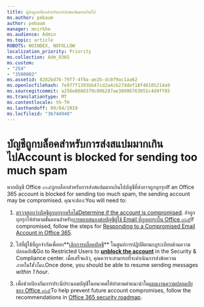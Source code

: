 ```yaml
---
title: ผู้ส่งถูกบล็อกสำหรับการส่งสแปมมากเกินไป
ms.author: pebaum
author: pebaum
manager: mnirkhe
ms.audience: Admin
ms.topic: article
ROBOTS: NOINDEX, NOFOLLOW
localization_priority: Priority
ms.collection: Adm_O365
ms.custom:
- "254"
- "3500002"
ms.assetid: 8282bd76-79f7-4f8a-ae2b-dc8f9ac1aa62
ms.openlocfilehash: 7e977f1393bb47cd2a4cb27ddef18f48105214a9
ms.sourcegitcommit: a256e8680379c006287ae30996763051c4d9ff85
ms.translationtype: MT
ms.contentlocale: th-TH
ms.lasthandoff: 09/04/2019
ms.locfileid: "36744948"
---
```

# <a name="account-is-blocked-for-sending-too-much-spam"></a><span data-ttu-id="4e42a-102">บัญชีถูกบล็อคสำหรับการส่งสแปมมากเกินไป</span><span class="sxs-lookup"><span data-stu-id="4e42a-102">Account is blocked for sending too much spam</span></span>

<span data-ttu-id="4e42a-103">หากบัญชี Office ๓๖๕ถูกบล็อกสำหรับการส่งสแปมมากเกินไปบัญชีที่ส่งอาจถูกบุกรุก</span><span class="sxs-lookup"><span data-stu-id="4e42a-103">If an Office 365 account is blocked for sending too much spam, the sending account may be compromised.</span></span> <span data-ttu-id="4e42a-104">คุณจะต้อง:</span><span class="sxs-lookup"><span data-stu-id="4e42a-104">You will need to:</span></span>
  
1. <span data-ttu-id="4e42a-105">[ตรวจสอบว่าบัญชีถูกบุกรุกหรือไม่](https://support.microsoft.com/help/2551603/how-to-determine-whether-your-office-365-account-has-been-compromised)</span><span class="sxs-lookup"><span data-stu-id="4e42a-105">[Determine if the account is compromised](https://support.microsoft.com/help/2551603/how-to-determine-whether-your-office-365-account-has-been-compromised).</span></span> <span data-ttu-id="4e42a-106">ถ้าถูกบุกรุกให้ทำตามขั้นตอนสำหรับ[การตอบสนองต่อบัญชีผู้ใช้ Email ที่ถูกบุกรุกใน Office ๓๖๕](https://docs.microsoft.com/office365/securitycompliance/responding-to-a-compromised-email-account)</span><span class="sxs-lookup"><span data-stu-id="4e42a-106">If compromised, follow the steps for [Responding to a Compromised Email Account in Office 365](https://docs.microsoft.com/office365/securitycompliance/responding-to-a-compromised-email-account).</span></span>

2. <span data-ttu-id="4e42a-107">ไปที่ผู้ใช้ที่ถูกจำกัดเพื่อยก**[เลิกการบล็อคบัญชี](https://protection.office.com/?hash=/restrictedusers)** ในศูนย์การปฏิบัติตามกฎระเบียบด้านความปลอดภัย&amp;</span><span class="sxs-lookup"><span data-stu-id="4e42a-107">Go to Restricted Users to **[unblock the account](https://protection.office.com/?hash=/restrictedusers)** in the Security &amp; Compliance center.</span></span> <span data-ttu-id="4e42a-108">เมื่อเสร็จแล้ว, คุณควรจะสามารถที่จะดำเนินการส่งข้อความ*ภายใน1ชั่วโมง*.</span><span class="sxs-lookup"><span data-stu-id="4e42a-108">Once done, you should be able to resume sending messages  *within 1 hour*.</span></span>

3. <span data-ttu-id="4e42a-109">เพื่อช่วยป้องกันการประนีประนอมบัญชีในอนาคตให้ทำตามคำแนะนำใน[แผนงานความปลอดภัยของ Office ๓๖๕](https://docs.microsoft.com/office365/securitycompliance/security-roadmap)</span><span class="sxs-lookup"><span data-stu-id="4e42a-109">To help prevent future account compromises, follow the recommendations in [Office 365 security roadmap](https://docs.microsoft.com/office365/securitycompliance/security-roadmap).</span></span>
  
